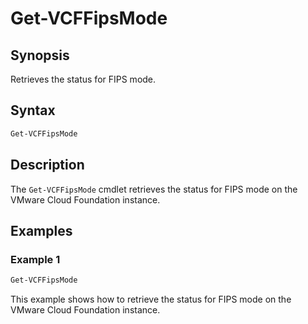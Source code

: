 # Get-VCFFipsMode

## Synopsis

Retrieves the status for FIPS mode.

## Syntax

```powershell
Get-VCFFipsMode
```

## Description

The `Get-VCFFipsMode` cmdlet retrieves the status for FIPS mode on the VMware Cloud Foundation instance.

## Examples

### Example 1

```powershell
Get-VCFFipsMode
```

This example shows how to retrieve the status for FIPS mode on the VMware Cloud Foundation instance.
